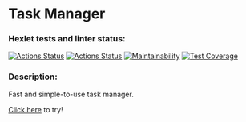 # Task Manager

### Hexlet tests and linter status:
[![Actions Status](https://github.com/paulvino/java-project-99/actions/workflows/hexlet-check.yml/badge.svg)](https://github.com/paulvino/java-project-99/actions)
[![Actions Status](https://github.com/paulvino/java-project-99/actions/workflows/main.yml/badge.svg)](https://github.com/paulvino/java-project-99/actions/workflows/main.yml)
[![Maintainability](https://api.codeclimate.com/v1/badges/1081b3b5dc2b05d33479/maintainability)](https://codeclimate.com/github/paulvino/java-project-99/maintainability)
[![Test Coverage](https://api.codeclimate.com/v1/badges/1081b3b5dc2b05d33479/test_coverage)](https://codeclimate.com/github/paulvino/java-project-99/test_coverage)

### Description:
Fast and simple-to-use task manager.

[Click here]() to try!